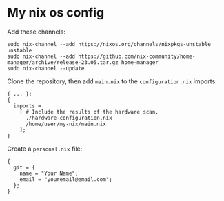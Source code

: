 # My nix os config

Add these channels:
```
sudo nix-channel --add https://nixos.org/channels/nixpkgs-unstable unstable
sudo nix-channel --add https://github.com/nix-community/home-manager/archive/release-23.05.tar.gz home-manager
sudo nix-channel --update
```
Clone the repository, then add `main.nix` to the `configuration.nix` imports:
```
{ ... }:
{
  imports =
    [ # Include the results of the hardware scan.
      ./hardware-configuration.nix
      /home/user/my-nix/main.nix
    ];
}
```
Create a `personal.nix` file:
```
{
  git = {
    name = "Your Name";
    email = "youremail@email.com";
  };
}
```
